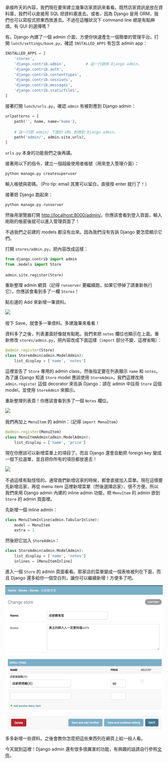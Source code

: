 承接昨天的內容，我們現在要來建立幾筆店家資訊來看看。既然店家資訊是放在資料庫，我們可以直接用 SQL 把資料塞進去。或者，因為 Django 是用 ORM，我們也可以寫程式把東西放進去。不過在這種狀況下 command line 總是有點麻煩。有 GUI 的選擇嗎？

有。Django 內建了一個 admin 介面，方便你快速產生一個簡單的管理平台。打開 `lunch/settings/base.py`，確認 `INSTALLED_APPS` 有包含 admin app：

```python
INSTALLED_APPS = [
    'stores',
    'django.contrib.admin',         # 這一行啟用 Django admin。
    'django.contrib.auth',
    'django.contrib.contenttypes',
    'django.contrib.sessions',
    'django.contrib.messages',
    'django.contrib.staticfiles',
]
```

接著打開 `lunch/urls.py`，確認 `admin` 有被對應到 Django admin：

```python
urlpatterns = [
    path('', home, name='home'),

    # 這一行把 admin/ 下面的 URL 對應到 Django admin。
    path('admin/', admin.site.urls),
]
```

`urls.py` 本身的功能我們之後再講。

接著用以下的指令，建立一個超級使用者帳號（用來登入管理介面）：

```bash
python manage.py createsuperuser
```

輸入帳號與密碼。（Pro tip: email 其實可以留白，直接按 enter 就行了！）

接著把 Django 跑起來：

```bash
python manage.py runserver
```

然後用瀏覽器打開 <http://localhost:8000/admin/>。你應該會看到登入頁面，輸入剛剛的帳密後就可以進入管理頁面了！

不過我們之前建的 models 都沒有出來。因為我們沒有告訴 Django 要怎麼顯示它們。

打開 `stores/admin.py`，把內容改成這樣：

```python
from django.contrib import admin
from .models import Store

admin.site.register(Store)
```

重新整理 admin 網頁（記得 `runserver` 要繼續跑，如果它停掉了請重新執行它）。你應該會看到多了一欄 `Stores`！

點右邊的 Add 來新增一筆資料。

![](assets/django-admin-add.png)

按下 Save，就會多一筆資料。多建幾筆來看看！

資料多了之後，列表畫面好像就有點乾。我們來把 `notes` 欄位也顯示在上面。重新修改 `stores/admin.py`，把內容改成下面這樣（`import` 部分不變，這裡省略）：

```python
@admin.register(Store)
class StoreAdmin(admin.ModelAdmin):
    list_display = ['name', 'notes']
```

這裡宣告了 `Store` 專用的 admin class，然後指定要在列表顯示 `name` 和 `notes`。為了讓 Django 知道 `Store` model 應該使用 `StoreAdmin`，我們這裡改用 `admin.register` 這個 decorator 來告訴 Django：請在 admin 中註冊 `Store` 這個 model，並使用 `StoreAdmin` 來顯示。

重新整理列表頁！你應該會看到多了一個 `Notes` 欄位。

![](assets/django-admin-list.png)

我們再加上 `MenuItem` 的 admin：（記得 `import MenuItem`）

```python
@admin.register(MenuItem)
class MenuItemAdmin(admin.ModelAdmin):
    list_display = ['name', 'price']
```

現在你應該可以新增菜單上的項目了。而且 Django 還會自動把 foreign key 變成一個下拉選單，並且把你所有的項目都放進去！

![](assets/django-admin-add-menu-item.png)

不過這樣有點怪怪的。通常我們新增店家的時候，都會直接加入菜單。現在這樣要先新增店家，再從 menu item 這裡新增菜單（然後選擇店家），很不方便。所以我們來用 Django admin 內建的 inline admin 功能，把 `MenuItem` 的 admin 嵌到 `Store` 的 admin 頁面裡。

先新增一個 inline admin：

```python
class MenuItemInline(admin.TabularInline):
    model = MenuItem
    extra = 1
```

然後把它加入 `StoreAdmin`：

```python
class StoreAdmin(admin.ModelAdmin):
    list_display = ['name', 'notes']
    inlines = [MenuItemInline]
```

進入一個 `Store` 的 admin 頁面看看。那家店的菜單變成一個表格被列在下面，而且 Django 還多給你一個空白列，讓你可以繼續新增！方便多了吧。

![](assets/django-admin-store-inline-menu.png)

多多新增一些資料。之後會教你怎麼把這些東西列在網頁上給一般人看。

今天就到這裡！Django admin 還有很多很厲害的功能，有興趣的話請自行參照[文件](https://docs.djangoproject.com/en/dev/ref/contrib/admin/)。
